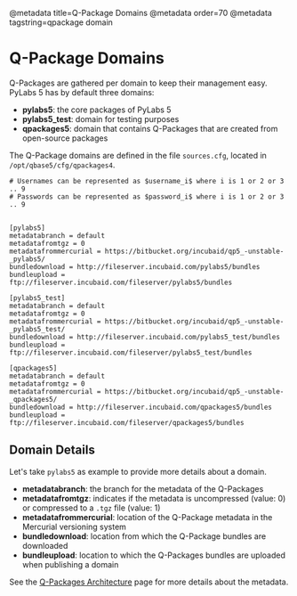 @metadata title=Q-Package Domains
@metadata order=70
@metadata tagstring=qpackage domain

[qparchitecture]: #/Q-Packages/QPackageArchitecture


# Q-Package Domains

Q-Packages are gathered per domain to keep their management easy. PyLabs 5 has by default three domains:

* **pylabs5**: the core packages of PyLabs 5
* **pylabs5_test**: domain for testing purposes
* **qpackages5**: domain that contains Q-Packages that are created from open-source packages

The Q-Package domains are defined in the file `sources.cfg`, located in `/opt/qbase5/cfg/qpackages4`.

    # Usernames can be represented as $username_i$ where i is 1 or 2 or 3 .. 9
    # Passwords can be represented as $password_i$ where i is 1 or 2 or 3 .. 9
    
    
    [pylabs5]
    metadatabranch = default
    metadatafromtgz = 0
    metadatafrommercurial = https://bitbucket.org/incubaid/qp5_-unstable-_pylabs5/
    bundledownload = http://fileserver.incubaid.com/pylabs5/bundles
    bundleupload = ftp://fileserver.incubaid.com/fileserver/pylabs5/bundles
    
    [pylabs5_test]
    metadatabranch = default
    metadatafromtgz = 0
    metadatafrommercurial = https://bitbucket.org/incubaid/qp5_-unstable-_pylabs5_test/
    bundledownload = http://fileserver.incubaid.com/pylabs5_test/bundles
    bundleupload = ftp://fileserver.incubaid.com/fileserver/pylabs5_test/bundles
    
    [qpackages5]
    metadatabranch = default
    metadatafromtgz = 0
    metadatafrommercurial = https://bitbucket.org/incubaid/qp5_-unstable-_qpackages5/
    bundledownload = http://fileserver.incubaid.com/qpackages5/bundles
    bundleupload = ftp://fileserver.incubaid.com/fileserver/qpackages5/bundles


## Domain Details
Let's take `pylabs5` as example to provide more details about a domain.

* **metadatabranch**: the branch for the metadata of the Q-Packages
* **metadatafromtgz**: indicates if the metadata is uncompressed (value: 0) or compressed to a `.tgz` file (value: 1)
* **metadatafrommercurial**: location of the Q-Package metadata in the Mercurial versioning system
* **bundledownload**: location from which the Q-Package bundles are downloaded
* **bundleupload**: location to which the Q-Packages bundles are uploaded when publishing a domain

See the [Q-Packages Architecture][qparchitecture] page for more details about the metadata.
